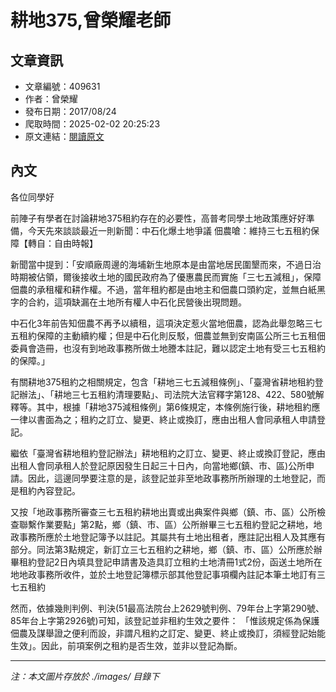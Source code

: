 # 耕地375,曾榮耀老師

## 文章資訊
- 文章編號：409631
- 作者：曾榮耀
- 發布日期：2017/08/24
- 爬取時間：2025-02-02 20:25:23
- 原文連結：[閱讀原文](https://real-estate.get.com.tw/Columns/detail.aspx?no=409631)

## 內文
各位同學好

前陣子有學者在討論耕地375租約存在的必要性，高普考同學土地政策應好好準備，今天先來談談最近一則新聞：中石化爆土地爭議 佃農嗆：維持三七五租約保障【轉自：自由時報】

新聞當中提到：「安順廠周邊的海埔新生地原本是由當地居民圍墾而來，不過日治時期被佔領，爾後接收土地的國民政府為了優惠農民而實施「三七五減租」，保障佃農的承租權和耕作權。不過，當年租約都是由地主和佃農口頭約定，並無白紙黑字的合約，這項缺漏在土地所有權人中石化民營後出現問題。

中石化3年前告知佃農不再予以續租，這項決定惹火當地佃農，認為此舉忽略三七五租約保障的主動續約權；但是中石化則反駁，佃農並無到安南區公所三七五租佃委員會造冊，也沒有到地政事務所做土地謄本註記，難以認定土地有受三七五租約的保障。」

有關耕地375租約之相關規定，包含「耕地三七五減租條例」、「臺灣省耕地租約登記辦法」、「耕地三七五租約清理要點」、司法院大法官釋字第128、422、580號解釋等。其中，根據「耕地375減租條例」第6條規定，本條例施行後，耕地租約應一律以書面為之；租約之訂立、變更、終止或換訂，應由出租人會同承租人申請登記。

繼依「臺灣省耕地租約登記辦法」耕地租約之訂立、變更、終止或換訂登記，應由出租人會同承租人於登記原因發生日起三十日內，向當地鄉(鎮、市、區)公所申請。因此，這邊同學要注意的是，該登記並非至地政事務所所辦理的土地登記，而是租約內容登記。

又按「地政事務所審查三七五租約耕地出賣或出典案件與鄉（鎮、市、區）公所檢查聯繫作業要點」第2點，鄉（鎮、市、區）公所辦畢三七五租約登記之耕地，地政事務所應於土地登記簿予以註記。其屬共有土地出租者，應註記出租人及其應有部分。同法第3點規定，新訂立三七五租約之耕地，鄉（鎮、市、區）公所應於辦畢租約登記2日內填具登記申請書及造具訂立租約土地清冊1式2份，函送土地所在地地政事務所收件，並於土地登記簿標示部其他登記事項欄內註記本筆土地訂有三七五租約

然而，依據幾則判例、判決(51最高法院台上2629號判例、79年台上字第290號、85年台上字第2926號)可知，該登記並非租約生效之要件： 「惟該規定係為保護佃農及謀舉證之便利而設，非謂凡租約之訂定、變更、終止或換訂，須經登記始能生效」。因此，前項案例之租約是否生效，並非以登記為斷。

---
*注：本文圖片存放於 ./images/ 目錄下*
